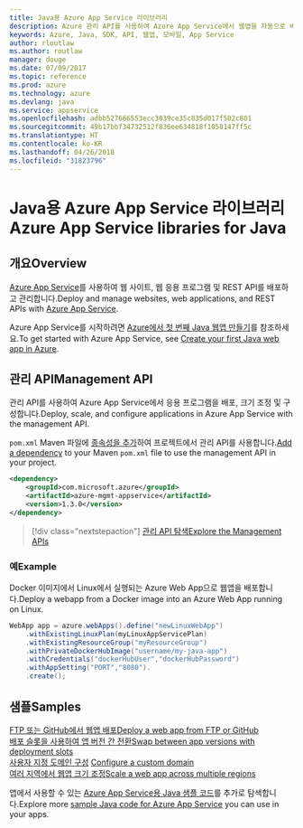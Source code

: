 ```yaml
---
title: Java용 Azure App Service 라이브러리
description: Azure 관리 API를 사용하여 Azure App Service에서 웹앱을 자동으로 배포합니다.
keywords: Azure, Java, SDK, API, 웹앱, 모바일, App Service
author: rloutlaw
ms.author: routlaw
manager: douge
ms.date: 07/09/2017
ms.topic: reference
ms.prod: azure
ms.technology: azure
ms.devlang: java
ms.service: appservice
ms.openlocfilehash: adbb527666553ecc3039ce35c035d017f502c801
ms.sourcegitcommit: 49b17bbf34732512f836ee634818f1058147ff5c
ms.translationtype: HT
ms.contentlocale: ko-KR
ms.lasthandoff: 04/26/2018
ms.locfileid: "31823796"
---
```

# <a name="azure-app-service-libraries-for-java"></a><span data-ttu-id="2963a-104">Java용 Azure App Service 라이브러리</span><span class="sxs-lookup"><span data-stu-id="2963a-104">Azure App Service libraries for Java</span></span>

## <a name="overview"></a><span data-ttu-id="2963a-105">개요</span><span class="sxs-lookup"><span data-stu-id="2963a-105">Overview</span></span>

<span data-ttu-id="2963a-106">[Azure App Service](/azure/app-service)를 사용하여 웹 사이트, 웹 응용 프로그램 및 REST API를 배포하고 관리합니다.</span><span class="sxs-lookup"><span data-stu-id="2963a-106">Deploy and manage websites, web applications, and REST APIs with [Azure App Service](/azure/app-service).</span></span>

<span data-ttu-id="2963a-107">Azure App Service를 시작하려면 [Azure에서 첫 번째 Java 웹앱 만들기](/azure/app-service-web/app-service-web-get-started-java)를 참조하세요.</span><span class="sxs-lookup"><span data-stu-id="2963a-107">To get started with Azure App Service, see [Create your first Java web app in Azure](/azure/app-service-web/app-service-web-get-started-java).</span></span>

## <a name="management-api"></a><span data-ttu-id="2963a-108">관리 API</span><span class="sxs-lookup"><span data-stu-id="2963a-108">Management API</span></span>

<span data-ttu-id="2963a-109">관리 API를 사용하여 Azure App Service에서 응용 프로그램을 배포, 크기 조정 및 구성합니다.</span><span class="sxs-lookup"><span data-stu-id="2963a-109">Deploy, scale, and configure applications in Azure App Service with the management API.</span></span>

<span data-ttu-id="2963a-110">`pom.xml` Maven 파일에 [종속성을 추가](https://maven.apache.org/guides/getting-started/index.html#How_do_I_use_external_dependencies)하여 프로젝트에서 관리 API를 사용합니다.</span><span class="sxs-lookup"><span data-stu-id="2963a-110">[Add a dependency](https://maven.apache.org/guides/getting-started/index.html#How_do_I_use_external_dependencies) to your Maven `pom.xml` file to use the management API in your project.</span></span>

```XML
<dependency>
    <groupId>com.microsoft.azure</groupId>
    <artifactId>azure-mgmt-appservice</artifactId>
    <version>1.3.0</version>
</dependency>
```   

> [!div class="nextstepaction"]
> [<span data-ttu-id="2963a-111">관리 API 탐색</span><span class="sxs-lookup"><span data-stu-id="2963a-111">Explore the Management APIs</span></span>](/java/api/overview/azure/appservice/management)

### <a name="example"></a><span data-ttu-id="2963a-112">예</span><span class="sxs-lookup"><span data-stu-id="2963a-112">Example</span></span>

<span data-ttu-id="2963a-113">Docker 이미지에서 Linux에서 실행되는 Azure Web App으로 웹앱을 배포합니다.</span><span class="sxs-lookup"><span data-stu-id="2963a-113">Deploy a webapp from a Docker image into an Azure Web App running on Linux.</span></span>

```java
WebApp app = azure.webApps().define("newLinuxWebApp")
    .withExistingLinuxPlan(myLinuxAppServicePlan)
    .withExistingResourceGroup("myResourceGroup")
    .withPrivateDockerHubImage("username/my-java-app")
    .withCredentials("dockerHubUser","dockerHubPassword")
    .withAppSetting("PORT","8080").
    .create();
```

## <a name="samples"></a><span data-ttu-id="2963a-114">샘플</span><span class="sxs-lookup"><span data-stu-id="2963a-114">Samples</span></span>

<span data-ttu-id="2963a-115">[FTP 또는 GitHub에서 웹앱 배포][1]</span><span class="sxs-lookup"><span data-stu-id="2963a-115">[Deploy a web app from FTP or GitHub][1]</span></span>  
<span data-ttu-id="2963a-116">[배포 슬롯을 사용하여 앱 버전 간 전환][2]</span><span class="sxs-lookup"><span data-stu-id="2963a-116">[Swap between app versions with deployment slots][2]</span></span>  
<span data-ttu-id="2963a-117">[사용자 지정 도메인 구성][3] </span><span class="sxs-lookup"><span data-stu-id="2963a-117">[Configure a custom domain][3] </span></span>  
<span data-ttu-id="2963a-118">[여러 지역에서 웹앱 크기 조정][4]</span><span class="sxs-lookup"><span data-stu-id="2963a-118">[Scale a web app across multiple regions][4]</span></span>   

<span data-ttu-id="2963a-119">앱에서 사용할 수 있는 [Azure App Service용 Java 샘플 코드](https://azure.microsoft.com/resources/samples/?platform=java&term=appservice)를 추가로 탐색합니다.</span><span class="sxs-lookup"><span data-stu-id="2963a-119">Explore more [sample Java code for Azure App Service](https://azure.microsoft.com/resources/samples/?platform=java&term=appservice) you can use in your apps.</span></span>

[1]: ../docs-ref-conceptual/java-sdk-configure-webapp-sources.md
[2]: https://azure.microsoft.com/resources/samples/app-service-java-manage-staging-and-production-slots-for-web-apps/
[3]: https://azure.microsoft.com/resources/samples/app-service-java-manage-web-apps-with-custom-domains/
[4]: https://azure.microsoft.com/resources/samples/app-service-java-scale-web-apps-on-linux/
